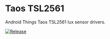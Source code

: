 # Taos TSL2561
Android Things Taos TSL2561 lux sensor drivers.

[![Release](https://jitpack.io/v/knobtviker/tsl2561.svg)](https://jitpack.io/#knobtviker/tsl2561)
